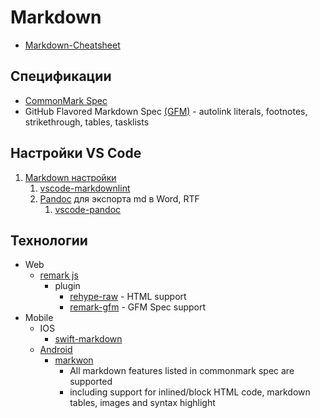 # Markdown

- [Markdown-Cheatsheet](https://github.com/adam-p/markdown-here/wiki/Markdown-Cheatsheet)

## Спецификации

- [CommonMark Spec](https://commonmark.org/help/)
- GitHub Flavored Markdown Spec [(GFM)](https://github.github.com/gfm/) - autolink literals, footnotes, strikethrough, tables, tasklists

## Настройки VS Code

1. [Markdown настройки](https://thisdavej.com/build-an-amazing-markdown-editor-using-visual-studio-code-and-pandoc/)
   1. [vscode-markdownlint](https://marketplace.visualstudio.com/items?itemName=DavidAnson.vscode-markdownlint)
   2. [Pandoc](http://pandoc.org/installing.html) для экспорта md в Word, RTF
      1. [vscode-pandoc](https://marketplace.visualstudio.com/items?itemName=DougFinke.vscode-pandoc)

## Технологии

- Web
  - [remark js](https://remark.js.org/)
    - plugin
      - [rehype-raw](https://github.com/rehypejs/rehype-raw) - HTML support
      - [remark-gfm](https://github.com/remarkjs/remark-gfm) - GFM Spec support
- Mobile
  - IOS
    - [swift-markdown](https://github.com/swiftlang/swift-markdown)
  - [Android](https://android-arsenal.com/tag/60?sort=updated&category=1)
    - [markwon](https://noties.io/Markwon/#supported-markdown-features)
      - All markdown features listed in commonmark spec are supported
      - including support for inlined/block HTML code, markdown tables, images and syntax highlight
